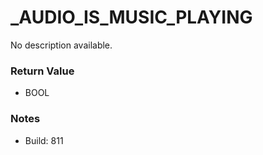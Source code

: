 # _AUDIO_IS_MUSIC_PLAYING

No description available.

### Return Value
* BOOL

### Notes
* Build: 811


